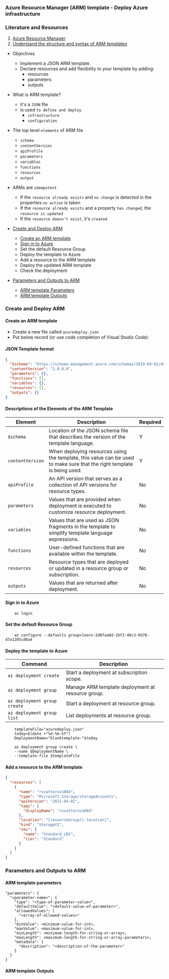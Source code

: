 ### Azure Resource Manager (ARM) template - Deploy Azure infrastructure

### Literature and Resources

1. [Azure Resource Manager](https://learn.microsoft.com/en-us/cli/azure/service-page/azure%20resource%20manager?view=azure-cli-latest)
2. [Understand the structure and syntax of ARM templates](https://learn.microsoft.com/en-us/azure/azure-resource-manager/templates/syntax)

- Objectives
    - Implement a JSON ARM template.
    - Declare resources and add flexibility to your template by adding:
        - resources
        - parameters
        - outputs
- What is ARM template?
    - it's a `JSON` file
    - is used `to define and deploy`
        - `infrastructure`
        - `configuration`
- The top level `elements` of ARM file
  - `schema`
  - `contentVersion`
  - `apiProfile`
  - `parameters`
  - `variables`
  - `functions`
  - `resources`
  - `output`
- ARMs are `idempotent`
  - If the `resource already exists` and `no change` is detected in the properties `no action` is taken
  - If the `resource already exists` and a property `has changed`, the `resource is updated`
  - If the `resource doesn't exist`, it's `created`

- [Create and Deploy ARM](#create-and-deploy-arm)
  - [Create an ARM template](#create-an-arm-template)
  - [Sign in to Azure](#sign-in-to-azure)
  - Set the default Resource Group
  - Deploy the template to Azure
  - Add a resource to the ARM template
  - Deploy the updated ARM template
  - Check the deployment
- [Parameters and Outputs to ARM](#parameters-and-outputs-to-arm)
  - [ARM template Parameters](#arm-template-parameters)
  - [ARM template Outputs](#arm-template-outputs)

### Create and Deploy ARM

#### Create an ARM template

- Create a new file called `azuredeploy.json`
- Put below record (or use code completion of Visual Studio Code):

#### JSON Template format

```json
{
  "$schema": "https://schema.management.azure.com/schemas/2019-04-01/deploymentTemplate.json#",
  "contentVersion": "1.0.0.0",
  "parameters": {},
  "functions": [],
  "variables": {},
  "resources": [],
  "outputs": {}
}
```

#### Descriptions of the Elements of the ARM Template

| Element          | Description                                                                                                             | Required |
|------------------|-------------------------------------------------------------------------------------------------------------------------|----------|
| `$schema `       | Location of the JSON schema file that describes the version of the template language.                                   | Y        |
| `contentVersion` | When deploying resources using the template, this value can be used to make sure that the right template is being used. | Y        |
| `apiProfile`     | An API version that serves as a collection of API versions for resource types.                                          | No       |
| `parameters`     | Values that are provided when deployment is executed to customize resource deployment.                                  | No       |
| `variables`      | Values that are used as JSON fragments in the template to simplify template language expressions.                       | No       |
| `functions`      | User-defined functions that are available within the template.                                                          | No       |
| `resources`      | Resource types that are deployed or updated in a resource group or subscription.                                        | No       |
| `outputs`        | Values that are returned after deployment.                                                                              | No       |

#### Sign in to Azure

```
    az login
```

#### Set the default Resource Group

```
    az configure --defaults group=learn-2d6faa8d-2bf2-48c3-9d78-d7a1205cd0a4
```

#### Deploy the template to Azure

| Command                      | Description                                       |
|------------------------------|---------------------------------------------------|
| `az deployment create`       | Start a deployment at subscription scope.         |
| `az deployment group`        | Manage ARM template deployment at resource group. |
| `az deployment group create` | Start a deployment at resource group.             |
| `az deployment group list`   | List deployments at resource group.               |

```
    templateFile="azuredeploy.json"
    today=$(date +"%d-%b-%Y")
    DeploymentName="blanktemplate-"$today
    
    az deployment group create \
    --name $DeploymentName \
    --template-file $templateFile
```

#### Add a resource to the ARM template

```json
{
  "resources": [
    {
      "name": "rssattorov1084",
      "type": "Microsoft.Storage/storageAccounts",
      "apiVersion": "2021-04-01",
      "tags": {
        "displayName": "rssattorov1084"
      },
      "location": "[resourceGroup().location]",
      "kind": "StorageV2",
      "sku": {
        "name": "Standard_LRS",
        "tier": "Standard"
      }
    }
  ]
}
```

### Parameters and Outputs to ARM

#### ARM template parameters

```
"parameters": {
  "<parameter-name>": {
    "type": "<type-of-parameter-value>",
    "defaultValue": "<default-value-of-parameter>",
    "allowedValues": [
      "<array-of-allowed-values>"
    ],
    "minValue": <minimum-value-for-int>,
    "maxValue": <maximum-value-for-int>,
    "minLength": <minimum-length-for-string-or-array>,
    "maxLength": <maximum-length-for-string-or-array-parameters>,
    "metadata": {
      "description": "<description-of-the-parameter>"
    }
  }
}
```

#### ARM template Outputs